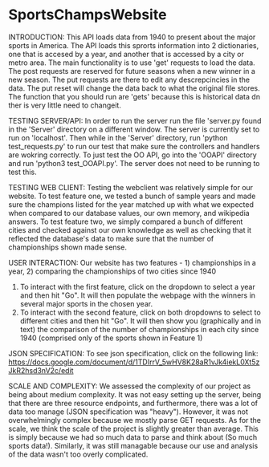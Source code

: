 # SportsChampsWebsite

INTRODUCTION:
This API loads data from 1940 to present about the major sports in America. The API loads this
sprorts information into 2 dictionaries, one that is accesed by a year, and another that is
accessed by a city or metro area. The main functionality is to use 'get' requests to load the data.
The post requests are reserved for future seasons when a new winner in a new season. The put 
requests are there to edit any descrepcincies in the data. The put reset will change the data back 
to what the original file stores. The function that you should run are 'gets' because this is
historical data dn ther is very little need to changeit.

TESTING SERVER/API:
In order to  run the server run the file 'server.py found in the 'Server' directory on a different 
window.  The server is currently set to run on 'localhost'. Then while in the 'Server' directory, run 'python test_requests.py' to run our test that make sure the controllers and handlers are wokring correctly. To just test the OO API, go into the 'OOAPI' directory and run 'python3 test_OOAPI.py'. The server does not need to be running to test this.

TESTING WEB CLIENT:
Testing the webclient was relatively simple for our website. To test feature one, we tested a bunch of sample years and made sure the champions listed for the year matched up with what we expected when compared to our database values, our own memory, and wikipedia answers. To test feature two, we simply compared a bunch of different cities and checked against our own knowledge as well as checking that it reflected the database's data to make sure that the number of championships shown made sense.

USER INTERACTION:
Our website has two features - 1) championships in a year, 2) comparing the championships of two cities since 1940
1) To interact with the first feature, click on the dropdown to select a year and then hit "Go". It will then populate the webpage with the winners in several major sports in the chosen year.
2) To interact with the second feature, click on both dropdowns to select to different cities and then hit "Go". It will then show you (graphically and in text) the comparison of the number of championships in each city since 1940 (comprised only of the sports shown in Feature 1)


JSON SPECIFICATION:
To see json specification, click on the following link: https://docs.google.com/document/d/1TDIrrV_5wHV8K28aR1vJk4iekL0Xt5zJkR2hsd3nV2c/edit

SCALE AND COMPLEXITY:
We assessed the complexity of our project as being about medium complexity. It was not easy setting up the server, being that there are three resource endpoints, and furthermore, there was a lot of data too manage (JSON specification was "heavy"). However, it was not overwhelmingly complex because we mostly parse GET requests. As for the scale, we think the scale of the project is slightly greater than average. This is simply because we had so much data to parse and think about (So much sports data!). Similarly, it was still managable because our use and analysis of the data wasn't too overly complicated.
